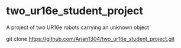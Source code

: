 # two_ur16e_student_project
A project of two UR16e robots carrying an unknown object

git clone https://github.com/Arian1304/two_ur16e_student_project.git

